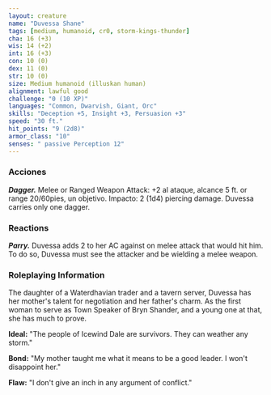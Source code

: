 ```yaml
---
layout: creature
name: "Duvessa Shane"
tags: [medium, humanoid, cr0, storm-kings-thunder]
cha: 16 (+3)
wis: 14 (+2)
int: 16 (+3)
con: 10 (0)
dex: 11 (0)
str: 10 (0)
size: Medium humanoid (illuskan human)
alignment: lawful good
challenge: "0 (10 XP)"
languages: "Common, Dwarvish, Giant, Orc"
skills: "Deception +5, Insight +3, Persuasion +3"
speed: "30 ft."
hit_points: "9 (2d8)"
armor_class: "10"
senses: " passive Perception 12"
---
```


### Acciones

***Dagger.*** Melee or Ranged Weapon Attack: +2 al ataque, alcance 5 ft. or range 20/60pies, un objetivo. Impacto: 2 (1d4) piercing damage. Duvessa carries only one dagger.

### Reactions

***Parry.*** Duvessa adds 2 to her AC against on melee attack that would hit him. To do so, Duvessa must see the attacker and be wielding a melee weapon.

### Roleplaying Information

The daughter of a Waterdhavian trader and a tavern server, Duvessa has her mother's talent for negotiation and her father's charm. As the first woman to serve as Town Speaker of Bryn Shander, and a young one at that, she has much to prove.

**Ideal:** "The people of Icewind Dale are survivors. They can weather any storm."

**Bond:** "My mother taught me what it means to be a good leader. I won't disappoint her."

**Flaw:** "I don't give an inch in any argument of conflict."